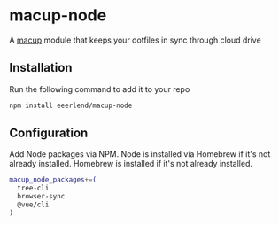# macup-node

A [macup](https://github.com/eeerlend/macup-builder) module that keeps your dotfiles in sync through cloud drive

## Installation
Run the following command to add it to your repo

```bash
npm install eeerlend/macup-node
```

## Configuration
Add Node packages via NPM. Node is installed via Homebrew if it's not already installed. Homebrew is installed if it's not already installed.

```bash
macup_node_packages+=(
  tree-cli
  browser-sync
  @vue/cli
)
```
